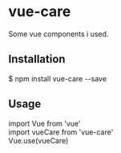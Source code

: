 # vue-care
Some vue components i used.

## Installation
$ npm install vue-care --save

## Usage
  import Vue from 'vue'  
  import vueCare from 'vue-care'  
  Vue.use(vueCare)  

